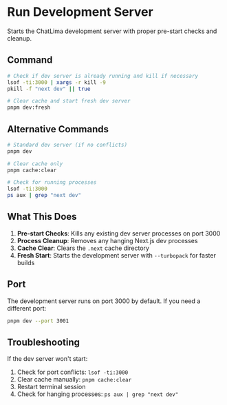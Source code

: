 # Run Development Server

Starts the ChatLima development server with proper pre-start checks and cleanup.

## Command

```bash
# Check if dev server is already running and kill if necessary
lsof -ti:3000 | xargs -r kill -9
pkill -f "next dev" || true

# Clear cache and start fresh dev server
pnpm dev:fresh
```

## Alternative Commands

```bash
# Standard dev server (if no conflicts)
pnpm dev

# Clear cache only
pnpm cache:clear

# Check for running processes
lsof -ti:3000
ps aux | grep "next dev"
```

## What This Does

1. **Pre-start Checks**: Kills any existing dev server processes on port 3000
2. **Process Cleanup**: Removes any hanging Next.js dev processes
3. **Cache Clear**: Clears the `.next` cache directory
4. **Fresh Start**: Starts the development server with `--turbopack` for faster builds

## Port

The development server runs on port 3000 by default. If you need a different port:

```bash
pnpm dev --port 3001
```

## Troubleshooting

If the dev server won't start:
1. Check for port conflicts: `lsof -ti:3000`
2. Clear cache manually: `pnpm cache:clear`
3. Restart terminal session
4. Check for hanging processes: `ps aux | grep "next dev"`

